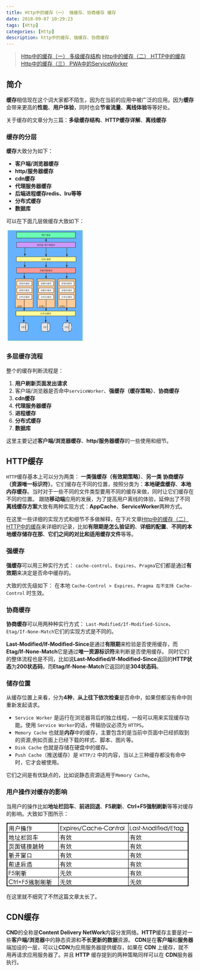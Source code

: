 ```yaml
---
title: Http中的缓存（一） 强缓存、协商缓存 缓存
date: 2018-09-07 10:29:23
tags: [Http]
categories: [Http]
description: http中的缓存、强缓存、协商缓存
---
```

> [Http中的缓存（一） 多级缓存结构](/blog/http/http-cache.html)
> [Http中的缓存（二） HTTP中的缓存](/blog/http/http-etag-cache.html)
> [Http中的缓存（三） PWA中的ServiceWorker](/blog/http/http-cache-serviceworker.html)

## 简介

**缓存**相信现在这个词大家都不陌生，因为在当前的应用中被广泛的应用。因为**缓存**会带来更高的**性能**、**用户体验**，同时也会**节省流量**、**离线体验**等等好处。

关于缓存的文章分为三篇：**多级缓存结构**、**HTTP缓存详解**、**离线缓存**

### 缓存的分层

**缓存**大致分为如下：

- **客户端/浏览器缓存**
- **http/服务器缓存**
- **cdn缓存**
- **代理服务器缓存**
- **后端进程缓存redis、lru等等**
- **分布式缓存**
- **数据库**

可以在下面几层做缓存大致如下：

<img src="../../images/http/http-cache-1-1.png" height="300" alt="http-cache"/>

### 多层缓存流程

整个的缓存判断流程是：

1. **用户刷新页面发出请求**
2. 客户端/浏览器是否命中`serviceWorker`、**强缓存（缓存策略）**、**协商缓存**
3. **cdn缓存**
4. **代理服务器缓存**
5. **进程缓存**
6. **分布式缓存**
7. **数据库**

这里主要记述**客户端/浏览器缓存**、**http/服务器缓存**的一些使用和细节。

## HTTP缓存

`HTTP`缓存基本上可以分为两类： **一类强缓存（有效期策略）**、**另一类 协商缓存（资源唯一标识符）**。它们缓存在不同的位置，按照分类为：**本地硬盘缓存**、**本地内存缓存**。当时对于一些不同的文件类型要用不同的缓存来做，同时让它们缓存在不同的位置。
跟随**移动端**应用的发展，为了提高用户离线的体验，延伸出了不同**离线缓存方案**大致有两种实现方式：**AppCache**、**ServiceWorker**两种方式。

在这里一些详细的实现方式和细节不多做解释，在下片文章[Http中的缓存（二） HTTP中的缓存](/blog/http/http-etag-cache.html)来详细的记录，比如**有限期是怎么验证的**、**详细的配置**、**不同的本地缓存储存在那**、**它们之间的对比和适用缓存文件**等等。

### 强缓存

**强缓存**可以用三种实行方式： `cache-control`、`Expires`、`Pragma`它们都是通过**有效期**来决定是否命中缓存的。

大致的优先级如下： 在本地 `Cache-Control > Expires，Pragma 在不支持 Cache-Control` 时生效。

### 协商缓存

**协商缓存**可以用两种种实行方式： `Last-Modified/If-Modified-Since`、`Etag/If-None-Match`它们的实现方式是不同的。

**Last-Modified/If-Modified-Since**是通过**有限期**来检验是否使用缓存，而**Etag/If-None-Match**它是通过**唯一资源标识符**来判断是否使用缓存。
同时它们的整体流程也是不同，比如说**Last-Modified/If-Modified-Since**返回的**HTTP状态**为**200状态码**，而**Etag/If-None-Match**它返回的是**304状态码**。

### 储存位置

从缓存位置上来看，分为**4种**，**从上往下依次检查**是否命中，如果但都没有命中则重新发起请求。

- `Service Worker` 是运行在浏览器背后的独立线程，一般可以用来实现缓存功能。使用 `Service Worker`的话，传输协议必须为 `HTTPS`。
- `Memory Cache` 也就是**内存**中的缓存，主要包含的是当前中页面中已经抓取到的资源,例如页面上已经下载的样式、脚本、图片等。
- `Disk Cache` 也就是存储在硬盘中的缓存。
- `Push Cache`（推送缓存）是 `HTTP/2` 中的内容，当以上三种缓存都没有命中时，它才会被使用。

它们之间是有优缺点的，比如说静态资源适用于`Memory Cache`。

### 用户操作对缓存的影响

当用户的操作比如**地址栏回车**、**前进回退**、**F5刷新**、**Ctrl+F5强制刷新**等等对缓存的影响。大致如下图所示：

![http-cache](../../images/http/http-cache-1-2.png)

在这里就不细究了不然这篇文章太长了。

## CDN缓存

**CND**的全称是**Content Delivery NetWork**内容分发网络。**HTTP**缓存主要是对一些**客户端/浏览器**中的静态资源和**不长更新的数据**资源。
**CDN**是在**客户端**和**服务器**端加设的一层，可以让**CDN**为应用服务器提供缓存，如果在 **CDN** 上缓存，就不用再请求应用服务器了。并且 **HTTP** 缓存提到的两种策略同样可以在 **CDN**服务器执行。


